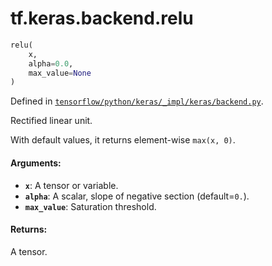 <div itemscope itemtype="http://developers.google.com/ReferenceObject">
<meta itemprop="name" content="tf.keras.backend.relu" />
</div>

# tf.keras.backend.relu

``` python
relu(
    x,
    alpha=0.0,
    max_value=None
)
```



Defined in [`tensorflow/python/keras/_impl/keras/backend.py`](https://www.tensorflow.org/code/tensorflow/python/keras/_impl/keras/backend.py).

Rectified linear unit.

With default values, it returns element-wise `max(x, 0)`.

#### Arguments:

* <b>`x`</b>: A tensor or variable.
* <b>`alpha`</b>: A scalar, slope of negative section (default=`0.`).
* <b>`max_value`</b>: Saturation threshold.


#### Returns:

A tensor.